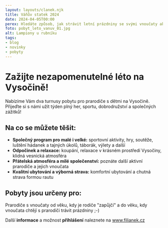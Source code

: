 ```yaml
---
layout: layouts/clanek.njk
title: Váňův statek 2024
date: 2024-04-05T00:00 
perex: Hledáte způsob, jak strávit letní prázdniny se svými vnoučaty aktivně a zábavně? 
foto: pobyt_leto_vanuv_01.jpg
alt: Lampiony u rubníku
tags:
- blog
- novinky
- pobyty
---
```


# Zažijte nezapomenutelné léto na Vysočině!

Nabízíme Vám dva turnusy pobytu pro prarodiče s dětmi na Vysočině. Přijeďte si s námi užít týden plný her, sportu, dobrodružství a společných zážitků!

## Na co se můžete těšit:
- __Společný program pro malé i velké:__ sportovní aktivity, hry, soutěže, luštění hádanek a tajných úkolů, táborák, výlety a další
- __Odpočinek a relaxace:__ koupání, relaxace v krásném prostředí Vysočiny, klidná vesnická atmosféra
- __Přátelská atmosféra a milé společenství:__ poznáte další aktivní prarodiče a jejich vnoučata
- __Kvalitní ubytování a výborná strava:__ komfortní ubytování a chutná strava formou rautu

## Pobyty jsou určeny pro:
Prarodiče s vnoučaty od věku, kdy je rodiče "zapůjčí" a do věku, kdy vnoučata chtějí s prarodiči trávit prázdniny ;-)

Další __informace__ a možnost __přihlášení__ naleznete na <a href="https://www.filianek.cz/pobyty-pro-seniory-pro-vas-pripravujeme">www.filianek.cz</a>